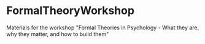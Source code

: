 # FormalTheoryWorkshop
Materials for the workshop "Formal Theories in Psychology - What they are, why they matter, and how to build them"
